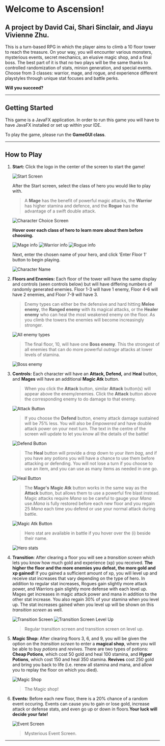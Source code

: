 # Welcome to Ascension!
## A project by David Cai, Shari Sinclair, and Jiayu Vivienne Zhu.

This is a turn-based RPG in which the player aims to climb a 10 floor tower to reach the treasure.
On your way, you will encounter various monsters, mysterious events, secret mechanics, an elusive magic shop, and a final boss.
The best part of it is that no two plays will be the same thanks to controlled randomization of stats, minion generation, and special events.
Choose from 3 classes: warrior, mage, and rogue, and experience different playstyles through unique stat focuses and battle perks.

**Will you succeed?**

-------
## Getting Started

This game is a JavaFX application. In order to run this game you will have to have JavaFX installed or set up within your IDE.

To play the game, please run the **GameGUI class**. 

-------
## How to Play
1. **Start:** 
	Click the logo in the center of the screen to start the game!
	
	![Start Screen](https://github.com/UPenn-CIT599/final-project-team31_towergame/blob/master/Screenshots/Start.png)
	
	
	After the Start screen, select the class of hero you would like to play with. 
	
	>A **Mage** has the benefit of powerful magic attacks, the **Warrior** has higher stamina and defence, and the **Rogue** has the advantage of a swift double attack. 
	
	![Character Choice Screen](https://github.com/UPenn-CIT599/final-project-team31_towergame/blob/master/Screenshots/ChooseChar.png)
	
	**Hover over each class of hero to learn more about them before choosing.** 
	
	![Mage info](https://github.com/UPenn-CIT599/final-project-team31_towergame/blob/master/Screenshots/mageInfo.png)
	![Warrior info](https://github.com/UPenn-CIT599/final-project-team31_towergame/blob/master/Screenshots/warriorInfo.png)
	![Rogue info](https://github.com/UPenn-CIT599/final-project-team31_towergame/blob/master/Screenshots/rogueinfo.png)
	
	
	Next, enter the chosen name of your hero, and click 'Enter Floor 1' button to begin playing. 
	
	![Character Name](https://github.com/UPenn-CIT599/final-project-team31_towergame/blob/master/Screenshots/nameChar.png)


2. **Floors and Enemies:** 
	Each floor of the tower will have the same display and controls (seen controls below) but will have differing numbers of randomly generated enemies. Floor 1-3 will have 1 enemy, Floor 4-6 will have 2 enemies, and Floor 7-9 will have 3. 
	>Enemy types can either be the defensive and hard hitting **Melee enemy**, the **Ranged enemy** with its magical attacks, or the **Healer enemy** who can heal the most weakened enemy on the floor. As you climb the towers the enemies will become increasingly stronger. 
	
	![All enemy types](https://github.com/UPenn-CIT599/final-project-team31_towergame/blob/master/Screenshots/enemies.png)

	>The final floor, 10, will have one **Boss enemy**. This the strongest of all enemies that can do more powerful _outrage_ attacks at lower levels of stamina. 
	
	![Boss enemy](https://github.com/UPenn-CIT599/final-project-team31_towergame/blob/master/Screenshots/Boss.png)


3. **Controls:** 
	Each character will have an **Attack, Defend,** and **Heal** button, and **Mages** will have an additional **Magic Atk** button. 
	>When you click the **Attack** button, similar **Attack** button(s) will appear above the enemy/enemies. Click the **Attack** button above the corresponding enemy to do damage to that enemy.   
	
	![Attack Button](https://github.com/UPenn-CIT599/final-project-team31_towergame/blob/master/Screenshots/AtkBtns.png)
	
	>If you choose the **Defend** button, enemy attack damage sustained will be 75% less. You will also be _Empowered_ and have double attack power on your next turn. The text in the centre of the screen will update to let you know all the details of the battle!
	
	![Defend Button](https://github.com/UPenn-CIT599/final-project-team31_towergame/blob/master/Screenshots/defendBtn.png)
	
	 >The **Heal** button will provide a drop down to your _Item bag_, and if you have any potions you will have a chance to use them before attacking or defending. You will not lose a turn if you choose to use an item, and you can use as many items as needed in one go. 
	
	![Heal Button](https://github.com/UPenn-CIT599/final-project-team31_towergame/blob/master/Screenshots/healItems.png)


	>The **Mage's** **Magic Atk** button works in the same way as the **Attack** button, but allows them to use a powerful fire blast instead. Magic attacks require _Mana_ so be careful to gauge your _Mana_ use._Mana_ is fully restored before each new floor and you regain 25 _Mana_ each time you defend or use your normal attack during battle.  
	
 	![Magic Atk Button](https://github.com/UPenn-CIT599/final-project-team31_towergame/blob/master/Screenshots/magicAtkBtn.png)
 	
	>Hero stat are available in battle if you hover over the (i) beside their name.
	
	![Hero stats](https://github.com/UPenn-CIT599/final-project-team31_towergame/blob/master/Screenshots/heroStats.png)

4. **Transition**: 
	After clearing a floor you will see a _transition screen_ which lets you know how much gold and experience (xp) you received. **The higher the floor and the more enemies you defeat, the more gold and xp gained!** If you gained a sufficient amount of xp, you will level up and receive stat increases that vary depending on the type of hero. In addition to regular stat increases, Rogues gain slightly more attack power, and Warriors gain slightly more defense with each level up. Mages get increases in magic attack power and mana in addition to the other stat increase. You also regain 30% of your stamina when you level up. The stat increases gained when you level up will be shown on this _transition screen_ as well. 
	 
	![Transition Screen](https://github.com/UPenn-CIT599/final-project-team31_towergame/blob/master/Screenshots/transition.png)
	![Transition Screen Level Up](https://github.com/UPenn-CIT599/final-project-team31_towergame/blob/master/Screenshots/levelUP.png)
	
 	> Regular transition screen and transition screen on level up.

5. **Magic Shop:** 
	After clearing floors 3, 6, and 9, you will be given the option on the _transition screen_ to 
	enter a **magical shop**, where you will be able to buy _potions_ and _revives_. There are two types of potions: **Cheap Potions**, which cost 50 gold and heal 100 stamina, and **Hyper Potions**, which cost 150 and heal 350 stamina.
	**Revives** cost 250 gold and bring you back to life (i.e. renew all stamina and mana, and allow you to replay the floor on which you died). 
	
	![Magic Shop](https://github.com/UPenn-CIT599/final-project-team31_towergame/blob/master/Screenshots/Shop.png)
	
	>The Magic shop!

6. **Events:** 
	Before each new floor, there is a 20% chance of a random event occuring. Events can cause you to gain or lose gold, increase attack or defense stats, and even go up or down in floors.**Your luck will decide your fate!**
	
	![Event Screen](https://github.com/UPenn-CIT599/final-project-team31_towergame/blob/master/Screenshots/event.png)
	
	>Mysterious Event Screen. 

 
------
